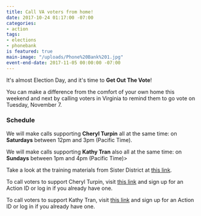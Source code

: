 ```yaml
---
title: Call VA voters from home!
date: 2017-10-24 01:17:00 -07:00
categories:
- action
tags:
- elections
- phonebank
is featured: true
main-image: "/uploads/Phone%20Bank%201.jpg"
event-end-date: 2017-11-05 00:00:00 -07:00
---
```


It's almost Election Day, and it's time to **Get Out The Vote**!

You can make a difference from the comfort of your own home this weekend and next by calling voters in Virginia to remind them to go vote on Tuesday, November 7.

### Schedule

We will make calls supporting **Cheryl Turpin** all at the same time: on **Saturdays** between 12pm and 3pm (Pacific Time).

We will make calls supporting **Kathy Tran** also all at the same time: on **Sundays** between 1pm and 4pm (Pacific Time)>

Take a look at the training materials from Sister District at [this link](https://drive.google.com/drive/folders/0B_Kv5PXjzP2bczU0VEhQbDNfdEk?mc_cid=4ffcc79e27&mc_eid=f54d0956aa).

To call voters to support Cheryl Turpin, visit [this link](https://www.openvpb.com/ngpvanui/login?destination=vpb_bycode/3E0A22N-6557%3Fmc_cid%3D4ffcc79e27%26mc_eid%3Df54d0956aa#register) and sign up for an Action ID or log in if you already have one.

To call voters to support Kathy Tran, visit [this link](https://www.openvpb.com/ngpvanui/login?destination=vpb_bycode/F93A22Q-8698#register) and sign up for an Action ID or log in if you already have one.